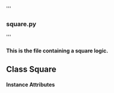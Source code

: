 '''
### square.py
'''
#### This is the file containing a square logic.
## Class Square
#### Instance Attributes

